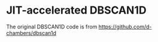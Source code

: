 # JIT-accelerated DBSCAN1D
The original DBSCAN1D code is from https://github.com/d-chambers/dbscan1d